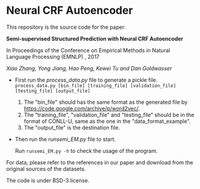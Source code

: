 # Neural CRF Autoencoder
This repository is the source code for the paper:

**Semi-supervised Structured Prediction with Neural CRF Autoencoder**

In Proceedings of the Conference on Empirical Methods in Natural Language Processing (EMNLP) , 2017

*Xiao Zhang, Yong Jiang, Hao Peng, Kewei Tu and Dan Goldwasser*


* First run the *process_data.py* file to generate a pickle file.
    `process_data.py [bin_file] [training_file] [validation_file] [testing_file] [output_file]`
    1. The "bin_file" should has the same format as the generated file by https://code.google.com/archive/p/word2vec/.
    2. The "training_file", "validation_file" and "testing_file" should be in the format of CONLL-U, same as the one in the "data_format_example".
    3. The "output_file" is the destination file.
* Then run the *runsemi_EM.py* file to start.

    Run `runsemi_EM.py -h` to check the usage of the program.

For data, please refer to the references in our paper and download from the original sources of the datasets.

The code is under BSD-3 license.